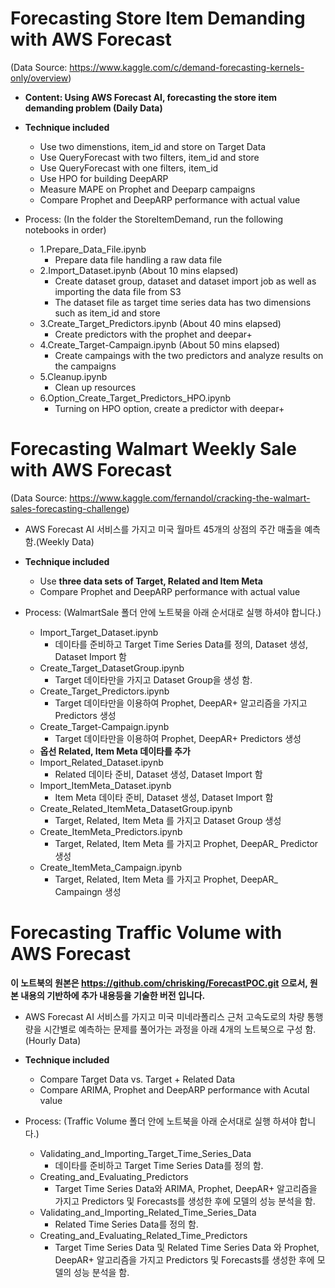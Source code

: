 # Forecasting Store Item Demanding with AWS Forecast  
(Data Source: https://www.kaggle.com/c/demand-forecasting-kernels-only/overview)

* **Content: Using AWS Forecast AI, forecasting the store item demanding problem (Daily Data)**

* **Technique included**
    * Use two dimenstions, item_id and store on Target Data
    * Use QueryForecast with two filters, item_id and store
    * Use QueryForecast with one filters, item_id 
    * Use HPO for building DeepARP 
    * Measure MAPE on Prophet and Deeparp campaigns    
    * Compare Prophet and DeepARP performance with actual value


* Process: (In the folder the StoreItemDemand, run the following notebooks in order)
    * 1.Prepare_Data_File.ipynb
        * Prepare data file handling a raw data file
    * 2.Import_Dataset.ipynb (About 10 mins elapsed)
        * Create dataset group, dataset and dataset import job as well as importing the data file from S3
        * The dataset file as target time series data has two dimensions such as item_id and store
    * 3.Create_Target_Predictors.ipynb (About 40 mins elapsed)
        * Create predictors with the prophet and deepar+ 
    * 4.Create_Target-Campaign.ipynb (About 50 mins elapsed)
        * Create campaings with the two predictors and analyze results on the campaigns
    * 5.Cleanup.ipynb
        * Clean up resources
    * 6.Option_Create_Target_Predictors_HPO.ipynb
        * Turning on HPO option, create  a predictor with deepar+ 
            

# Forecasting Walmart Weekly Sale with AWS Forecast
(Data Source: https://www.kaggle.com/fernandol/cracking-the-walmart-sales-forecasting-challenge)


*  AWS Forecast AI 서비스를 가지고 미국 월마트 45개의 상점의 주간 매출을 예측 함.(Weekly Data)

* **Technique included**
    * Use **three data sets of Target, Related and Item Meta**
    * Compare Prophet and DeepARP performance with actual value    


* Process: (WalmartSale 폴더 안에 노트북을 아래 순서대로 실행 하셔야 합니다.)
    * Import_Target_Dataset.ipynb
        * 데이타를 준비하고 Target Time Series Data를 정의, Dataset 생성, Dataset Import 함
    * Create_Target_DatasetGroup.ipynb
        * Target 데이타만을 가지고 Dataset Group을 생성 함.
    * Create_Target_Predictors.ipynb
        * Target 데이타만을 이용하여  Prophet, DeepAR+ 알고리즘을 가지고 Predictors 생성
    * Create_Target-Campaign.ipynb
        * Target 데이타만을 이용하여  Prophet, DeepAR+ Predictors 생성
    * **옵선 Related, Item Meta 데이타를 추가**
    * Import_Related_Dataset.ipynb
        * Related 데이타 준비, Dataset 생성, Dataset Import 함
    * Import_ItemMeta_Dataset.ipynb
        * Item Meta 데이타 준비, Dataset 생성, Dataset Import 함
    * Create_Related_ItemMeta_DatasetGroup.ipynb
        * Target, Related, Item Meta 를 가지고 Dataset Group 생성
    * Create_ItemMeta_Predictors.ipynb
        * Target, Related, Item Meta 를 가지고 Prophet, DeepAR_ Predictor 생성
    * Create_ItemMeta_Campaign.ipynb
        * Target, Related, Item Meta 를 가지고 Prophet, DeepAR_ Campaingn 생성    
    
# Forecasting Traffic Volume with AWS Forecast
**이 노트북의 원본은 https://github.com/chrisking/ForecastPOC.git 으로서, 원본 내용의 기반하에 추가 내용등을 기술한 버전 입니다.**

* AWS Forecast AI 서비스를 가지고 미국 미네라폴리스 근처 고속도로의 차량 통행량을 시간별로 예측하는 문제를 풀어가는 과정을 아래 4개의 노트북으로 구성 함.
(Hourly Data)


* **Technique included**
    * Compare Target Data vs. Target + Related Data
    * Compare ARIMA, Prophet and DeepARP performance with Acutal value


* Process: (Traffic Volume 폴더 안에 노트북을 아래 순서대로 실행 하셔야 합니다.)
    * Validating_and_Importing_Target_Time_Series_Data
        * 데이타를 준비하고 Target Time Series Data를 정의 함.
    * Creating_and_Evaluating_Predictors
        * Target Time Series Data와 ARIMA, Prophet, DeepAR+ 알고리즘을 가지고 Predictors 및 Forecasts를 생성한 후에 모델의 성능 분석을 함.
    * Validating_and_Importing_Related_Time_Series_Data 
        * Related Time Series Data를 정의 함.
    * Creating_and_Evaluating_Related_Time_Predictors
        * Target Time Series Data 및 Related Time Series Data 와 Prophet, DeepAR+ 알고리즘을 가지고 Predictors 및 Forecasts를 생성한 후에 모델의 성능 분석을 함.

    